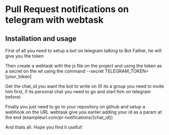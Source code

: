 # Pull Request notifications on telegram with webtask

## Installation and usage

First of all you need to setup a bot on telegram talking to Bot Father, he will give you the token

Then create a webtask with the js file on the project and using the token as a secret on the wt using the command --secret TELEGRAM\_TOKEN=[your\_token]

Get the chat_id you want the bot to write on (If its a group you need to invite him first, if its personal chat you need to go and start him on telegram before)

Finally you just need to go to your repository on github and setup a webhook on the URL webtask give you earlier adding your id as a param at the end (exampleurl.com/pr-notifications/{chat\_id})

And thats all. Hope you find it useful!